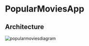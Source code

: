 # PopularMoviesApp

## Architecture

![popularmoviesdiagram](https://user-images.githubusercontent.com/10104155/39708536-c29a5950-5217-11e8-8af8-894c8b7131c8.png)
